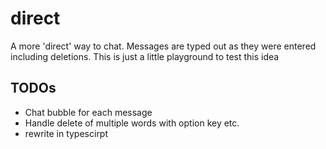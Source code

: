 # direct
A more 'direct' way to chat. Messages are typed out as they were entered including deletions.
This is just a little playground to test this idea


## TODOs
- Chat bubble for each message
- Handle delete of multiple words with option key etc.
- rewrite in typescirpt
